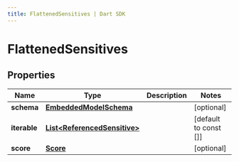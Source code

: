 ```yaml
---
title: FlattenedSensitives | Dart SDK
---
```


# FlattenedSensitives

## Properties
Name | Type | Description | Notes
------------ | ------------- | ------------- | -------------
**schema** | [**EmbeddedModelSchema**](EmbeddedModelSchema) |  | [optional] 
**iterable** | [**List\<ReferencedSensitive\>**](ReferencedSensitive) |  | [default to const []]
**score** | [**Score**](Score) |  | [optional] 


